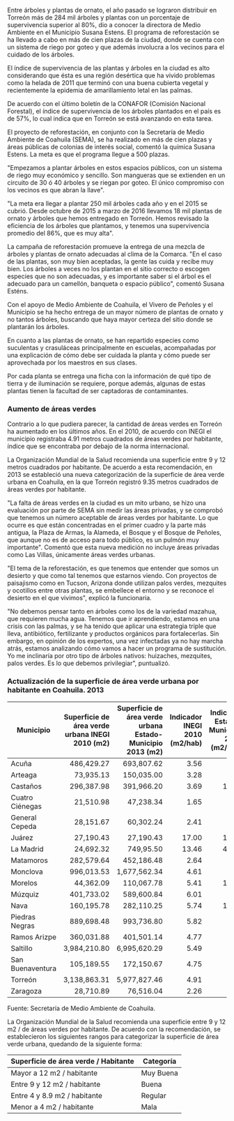 
Entre árboles y plantas de ornato, el año pasado se lograron distribuir en Torreón más de 284 mil árboles y plantas con un porcentaje de supervivencia superior al 80%, dio a conocer la directora de Medio Ambiente en el Municipio Susana Estens. El programa de reforestación se ha llevado a cabo en más de cien plazas de la ciudad, donde se cuenta con un sistema de riego por goteo y que además involucra a los vecinos para el cuidado de los árboles.

El índice de supervivencia de las plantas y árboles en la ciudad es alto considerando que ésta es una región desértica que ha vivido problemas como la helada de 2011 que terminó con una buena cubierta vegetal y recientemente la epidemia de amarillamiento letal en las palmas.

De acuerdo con el último boletín de la CONAFOR (Comisión Nacional Forestal), el índice de supervivencia de los árboles plantados en el país es de 57%, lo cual indica que en Torreón se está avanzando en esta tarea.

El proyecto de reforestación, en conjunto con la Secretaría de Medio Ambiente de Coahuila (SEMA), se ha realizado en más de cien plazas y áreas públicas de colonias de interés social, comentó la química Susana Estens. La meta es que el programa llegue a 500 plazas.

"Empezamos a plantar árboles en estos espacios públicos, con un sistema de riego muy económico y sencillo. Son mangueras que se extienden en un circuito de 30 ó 40 árboles y se riegan por goteo. El único compromiso con los vecinos es que abran la llave".

"La meta era llegar a plantar 250 mil árboles cada año y en el 2015 se cubrió. Desde octubre de 2015 a marzo de 2016 llevamos 18 mil plantas de ornato y árboles que hemos entregado en Torreón. Hemos revisado la eficiencia de los árboles que plantamos, y tenemos una supervivencia promedio del 86%, que es muy alta".

La campaña de reforestación promueve la entrega de una mezcla de árboles y plantas de ornato adecuadas al clima de la Comarca. "En el caso de las plantas, son muy bien aceptadas, la gente las cuida y recibe muy bien. Los árboles a veces no los plantan en el sitio correcto o escogen especies que no son adecuadas, y es importante saber si el árbol es el adecuado para un camellón, banqueta o espacio público", comentó Susana Esténs.

Con el apoyo de Medio Ambiente de Coahuila, el Vivero de Peñoles y el Municipio se ha hecho entrega de un mayor número de plantas de ornato y no tantos árboles, buscando que haya mayor certeza del sitio donde se plantarán los árboles.

En cuanto a las plantas de ornato, se han repartido especies como suculentas y crasuláceas principalmente en escuelas, acompañadas por una explicación de cómo debe ser cuidada la planta y cómo puede ser aprovechada por los maestros en sus clases.

Por cada planta se entrega una ficha con la información de qué tipo de tierra y de iluminación se requiere, porque además, algunas de estas plantas tienen la facultad de ser captadoras de contaminantes.

### Aumento de áreas verdes

Contrario a lo que pudiera parecer, la cantidad de áreas verdes en Torreón ha aumentado en los últimos años. En el 2010, de acuerdo con INEGI el municipio registraba 4.91 metros cuadrados de áreas verdes por habitante, índice que se encontraba por debajo de la norma internacional.

La Organización Mundial de la Salud recomienda una superficie entre 9 y 12 metros cuadrados por habitante. De acuerdo a esta recomendación, en 2013 se estableció una nueva categorización de la superficie de área verde urbana en Coahuila, en la que Torreón registró 9.35 metros cuadrados de áreas verdes por habitante.

"La falta de áreas verdes en la ciudad es un mito urbano, se hizo una evaluación por parte de SEMA sin medir las áreas privadas, y se comprobó que tenemos un número aceptable de áreas verdes por habitante. Lo que ocurre es que están concentradas en el primer cuadro y la parte más antigua, la Plaza de Armas, la Alameda, el Bosque y el Bosque de Peñoles, que aunque no es de acceso para todo público, es un pulmón muy importante". Comentó que esta nueva medición no incluye áreas privadas como Las Villas, únicamente áreas verdes urbanas.

"El tema de la reforestación, es que tenemos que entender que somos un desierto y que como tal tenemos que estarnos viendo. Con proyectos de paisajismo como en Tucson, Arizona donde utilizan palos verdes, mezquites y ocotillos entre otras plantas, se embellece el entorno y se reconoce el desierto en el que vivimos", explicó la funcionaria.

"No debemos pensar tanto en árboles como los de la variedad mazahua, que requieren mucha agua. Tenemos que ir aprendiendo, estamos en una crisis con las palmas, y se ha tenido que aplicar una estrategia triple que lleva, antibiótico, fertilizante y productos orgánicos para fortalecerlas. Sin embargo, en opinión de los expertos, una vez infectadas ya no hay marcha atrás, estamos analizando cómo vamos a hacer un programa de sustitución. Yo me inclinaría por otro tipo de árboles nativos: huizaches, mezquites, palos verdes. Es lo que debemos privilegiar", puntualizó.

### Actualización de la superficie de área verde urbana por habitante en Coahuila. 2013

Municipio        | Superficie de área verde urbana INEGI 2010 (m2) | Superficie de área verde urbana Estado-Municipio 2013 (m2) | Indicador INEGI 2010 (m2/hab) | Indicador Estado-Municipio 2013 (m2/hab)
-----------------|------------------------------------------------:|-----------------------------------------------------------:|------------------------------:|-----------------------------------------:
Acuña            |                                      486,429.27 |                                                 693,807.62 |                          3.56 |                                     5.07
Arteaga          |                                       73,935.13 |                                                 150,035.00 |                          3.28 |                                     6.66
Castaños         |                                      296,387.98 |                                                 391,966.20 |                          3.69 |                                    15.14
Cuatro Ciénegas  |                                       21,510.98 |                                                  47,238.34 |                          1.65 |                                     3.70
General Cepeda   |                                       28,151.67 |                                                  60,302.24 |                          2.41 |                                     4.04
Juárez           |                                       27,190.43 |                                                  27,190.43 |                         17.00 |                                    17.00
La Madrid        |                                       24,692.32 |                                                  749,95.50 |                         13.46 |                                    40.87
Matamoros        |                                      282,579.64 |                                                 452,186.48 |                          2.64 |                                     4.22
Monclova         |                                      996,013.53 |                                               1,677,562.34 |                          4.61 |                                     7.76
Morelos          |                                       44,362.09 |                                                 110,067.78 |                          5.41 |                                    13.41
Múzquiz          |                                      401,733.02 |                                                 589,600.84 |                          6.01 |                                     8.82
Nava             |                                      160,195.78 |                                                 282,110.25 |                          5.74 |                                    10.10
Piedras Negras   |                                      889,698.48 |                                                 993,736.80 |                          5.82 |                                     6.50
Ramos Arizpe     |                                      360,031.88 |                                                 401,501.14 |                          4.77 |                                     5.32
Saltillo         |                                    3,984,210.80 |                                               6,995,620.29 |                          5.49 |                                     9.65
San Buenaventura |                                      105,189.55 |                                                 172,150.67 |                          4.75 |                                     7.77
Torreón          |                                    3,138,863.31 |                                               5,977,827.46 |                          4.91 |                                     9.35
Zaragoza         |                                       28,710.89 |                                                  76,516.04 |                          2.26 |                                     6.02

Fuente: Secretaría de Medio Ambiente de Coahuila.

La Organización Mundial de la Salud recomienda una superficie entre 9 y 12 m2 / de áreas verdes por habitante. De acuerdo con la recomendación, se establecieron los siguientes rangos para categorizar la superficie de área verde urbana, quedando de la siguiente forma:

Superficie de área verde / Habitante | Categoría
-------------------------------------|-----------
Mayor a 12 m2 / habitante            | Muy Buena
Entre 9 y 12 m2 / habitante          | Buena
Entre 4 y 8.9 m2 / habitante         | Regular
Menor a 4 m2 / habitante             | Mala


